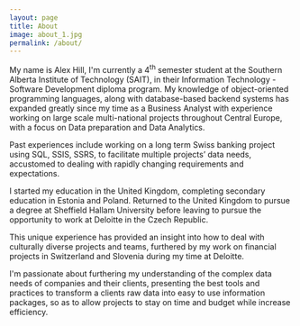 ```yaml
---
layout: page
title: About
image: about_1.jpg
permalink: /about/
---
```


My name is Alex Hill, I'm currently a 4<sup>th</sup> semester student at the Southern Alberta Institute of Technology (SAIT), in their Information Technology - Software Development diploma program. My knowledge of object-oriented programming languages, along with database-based backend systems has expanded greatly since my time as a Business Analyst with experience working on large scale multi-national projects throughout Central Europe, with a focus on Data preparation and Data Analytics. 

Past experiences include working on a long term Swiss banking project using SQL, SSIS, SSRS, to facilitate multiple projects’ data needs, accustomed to dealing with rapidly changing requirements and expectations.

I started my education in the United Kingdom, completing secondary education in Estonia and Poland. Returned to the United Kingdom to pursue a degree at Sheffield Hallam University before leaving to pursue the opportunity to work at Deloitte in the Czech Republic.

This unique experience has provided an insight into how to deal with culturally diverse projects and teams, furthered by my work on financial projects in Switzerland and Slovenia during my time at Deloitte.

I'm passionate about furthering my understanding of the complex data needs of companies and their clients, presenting the best tools and practices to transform a clients raw data into easy to use information packages, so as to allow projects to stay on time and budget while increase efficiency. 

